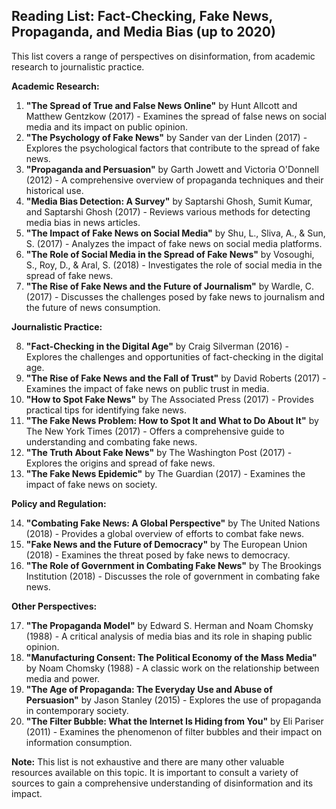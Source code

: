 ## Reading List: Fact-Checking, Fake News, Propaganda, and Media Bias (up to 2020)

This list covers a range of perspectives on disinformation, from academic research to journalistic practice. 

**Academic Research:**

1. **"The Spread of True and False News Online"** by Hunt Allcott and Matthew Gentzkow (2017) - Examines the spread of false news on social media and its impact on public opinion.
2. **"The Psychology of Fake News"** by Sander van der Linden (2017) - Explores the psychological factors that contribute to the spread of fake news.
3. **"Propaganda and Persuasion"** by Garth Jowett and Victoria O'Donnell (2012) - A comprehensive overview of propaganda techniques and their historical use.
4. **"Media Bias Detection: A Survey"** by  Saptarshi Ghosh,  Sumit  Kumar,  and  Saptarshi  Ghosh (2017) - Reviews various methods for detecting media bias in news articles.
5. **"The Impact of Fake News on Social Media"** by  Shu, L., Sliva, A., & Sun, S. (2017) - Analyzes the impact of fake news on social media platforms.
6. **"The Role of Social Media in the Spread of Fake News"** by  Vosoughi, S., Roy, D., & Aral, S. (2018) - Investigates the role of social media in the spread of fake news.
7. **"The Rise of Fake News and the Future of Journalism"** by  Wardle, C. (2017) - Discusses the challenges posed by fake news to journalism and the future of news consumption.

**Journalistic Practice:**

8. **"Fact-Checking in the Digital Age"** by  Craig Silverman (2016) - Explores the challenges and opportunities of fact-checking in the digital age.
9. **"The Rise of Fake News and the Fall of Trust"** by  David Roberts (2017) - Examines the impact of fake news on public trust in media.
10. **"How to Spot Fake News"** by  The Associated Press (2017) - Provides practical tips for identifying fake news.
11. **"The Fake News Problem: How to Spot It and What to Do About It"** by  The New York Times (2017) - Offers a comprehensive guide to understanding and combating fake news.
12. **"The Truth About Fake News"** by  The Washington Post (2017) - Explores the origins and spread of fake news.
13. **"The Fake News Epidemic"** by  The Guardian (2017) - Examines the impact of fake news on society.

**Policy and Regulation:**

14. **"Combating Fake News: A Global Perspective"** by  The United Nations (2018) - Provides a global overview of efforts to combat fake news.
15. **"Fake News and the Future of Democracy"** by  The European Union (2018) - Examines the threat posed by fake news to democracy.
16. **"The Role of Government in Combating Fake News"** by  The Brookings Institution (2018) - Discusses the role of government in combating fake news.

**Other Perspectives:**

17. **"The Propaganda Model"** by  Edward S. Herman and Noam Chomsky (1988) - A critical analysis of media bias and its role in shaping public opinion.
18. **"Manufacturing Consent: The Political Economy of the Mass Media"** by  Noam Chomsky (1988) - A classic work on the relationship between media and power.
19. **"The Age of Propaganda: The Everyday Use and Abuse of Persuasion"** by  Jason Stanley (2015) - Explores the use of propaganda in contemporary society.
20. **"The Filter Bubble: What the Internet Is Hiding from You"** by  Eli Pariser (2011) - Examines the phenomenon of filter bubbles and their impact on information consumption.

**Note:** This list is not exhaustive and there are many other valuable resources available on this topic. It is important to consult a variety of sources to gain a comprehensive understanding of disinformation and its impact.
